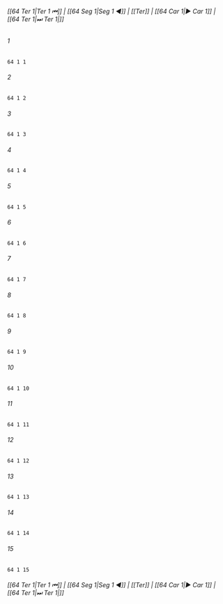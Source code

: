 
###### [[64 Ter 1|Ter 1 ⏮]] | [[64 Seg 1|Seg 1 ◀]] | [[Ter]] | [[64 Car 1|▶ Car 1]] | [[64 Ter 1|⏭ Ter 1|]]

###### 1
``` verse
64 1 1 
```
###### 2
``` verse
64 1 2 
```
###### 3
``` verse
64 1 3 
```
###### 4
``` verse
64 1 4 
```
###### 5
``` verse
64 1 5 
```
###### 6
``` verse
64 1 6 
```
###### 7
``` verse
64 1 7 
```
###### 8
``` verse
64 1 8 
```
###### 9
``` verse
64 1 9 
```
###### 10
``` verse
64 1 10 
```
###### 11
``` verse
64 1 11 
```
###### 12
``` verse
64 1 12 
```
###### 13
``` verse
64 1 13 
```
###### 14
``` verse
64 1 14 
```
###### 15
``` verse
64 1 15 
```

###### [[64 Ter 1|Ter 1 ⏮]] | [[64 Seg 1|Seg 1 ◀]] | [[Ter]] | [[64 Car 1|▶ Car 1]] | [[64 Ter 1|⏭ Ter 1|]]

